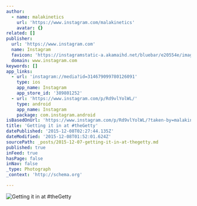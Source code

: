 ```yaml
---
author:
  - name: malakinetics
    url: 'https://www.instagram.com/malakinetics'
    avatar: {}
related: []
publisher:
  url: 'https://www.instagram.com'
  name: Instagram
  favicon: 'https://instagramstatic-a.akamaihd.net/bluebar/e20554e/images/ico/favicon.ico'
  domain: www.instagram.com
keywords: []
app_links:
  - url: 'instagram://media?id=314679099780126091'
    type: ios
    app_name: Instagram
    app_store_id: '389801252'
  - url: 'https://www.instagram.com/p/Rd9vlYolWL/'
    type: android
    app_name: Instagram
    package: com.instagram.android
isBasedOnUrl: 'https://www.instagram.com/p/Rd9vlYolWL/?taken-by=malakinetics'
title: 'Getting it in at #theGetty'
datePublished: '2015-12-08T02:27:44.135Z'
dateModified: '2015-12-08T01:52:01.624Z'
sourcePath: _posts/2015-12-07-getting-it-in-at-thegetty.md
published: true
inFeed: true
hasPage: false
inNav: false
_type: Photograph
_context: 'http://schema.org'

---
```

![Getting it in at &num;theGetty](https://scontent.cdninstagram.com/hphotos-xft1/t51.2885-15/e15/11199640_817316715021562_23082752_n.jpg)